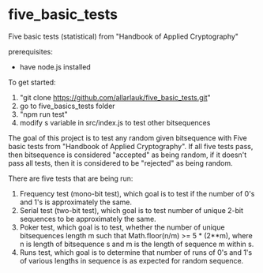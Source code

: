 # five_basic_tests
Five basic tests (statistical) from "Handbook of Applied Cryptography"

prerequisites:
* have node.js installed

To get started:
1) "git clone https://github.com/allarlauk/five_basic_tests.git"
2) go to five_basics_tests folder
3) "npm run test"
4) modify s variable in src/index.js to test other bitsequences


The goal of this project is to test any random given bitsequence with Five basic tests from "Handbook of Applied Cryptography". If all five tests pass, then bitsequence is considered "accepted" as being random, if it doesn't pass all tests, then it is considered to be "rejected" as being random.

There are five tests that are being run:
1) Frequency test (mono-bit test), which goal is to test if the number of 0's and 1's is approximately the same.
2) Serial test (two-bit test), which goal is to test number of unique 2-bit sequences to be approximately the same.
3) Poker test, which goal is to test, whether the number of unique bitsequences length m such that Math.floor(n/m) >= 5 * (2**m), where n is length of bitsequence s and m is the length of sequence m within s.
4) Runs test, which goal is to determine that number of runs of 0's and 1's of various lengths in sequence is as expected for random sequence.